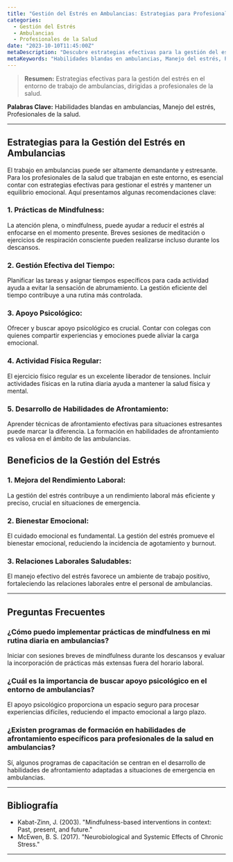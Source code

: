 ```yaml
---
title: "Gestión del Estrés en Ambulancias: Estrategias para Profesionales de la Salud"
categories:
  - Gestión del Estrés
  - Ambulancias
  - Profesionales de la Salud
date: "2023-10-10T11:45:00Z"
metaDescription: "Descubre estrategias efectivas para la gestión del estrés en el entorno de trabajo de ambulancias, dirigidas a profesionales de la salud."
metaKeywords: "Habilidades blandas en ambulancias, Manejo del estrés, Profesionales de la salud"
---
```


> **Resumen:** Estrategias efectivas para la gestión del estrés en el entorno de trabajo de ambulancias, dirigidas a profesionales de la salud.

**Palabras Clave:** Habilidades blandas en ambulancias, Manejo del estrés, Profesionales de la salud.

---

## Estrategias para la Gestión del Estrés en Ambulancias

El trabajo en ambulancias puede ser altamente demandante y estresante. Para los profesionales de la salud que trabajan en este entorno, es esencial contar con estrategias efectivas para gestionar el estrés y mantener un equilibrio emocional. Aquí presentamos algunas recomendaciones clave:

### 1. **Prácticas de Mindfulness:**
La atención plena, o mindfulness, puede ayudar a reducir el estrés al enfocarse en el momento presente. Breves sesiones de meditación o ejercicios de respiración consciente pueden realizarse incluso durante los descansos.

### 2. **Gestión Efectiva del Tiempo:**
Planificar las tareas y asignar tiempos específicos para cada actividad ayuda a evitar la sensación de abrumamiento. La gestión eficiente del tiempo contribuye a una rutina más controlada.

### 3. **Apoyo Psicológico:**
Ofrecer y buscar apoyo psicológico es crucial. Contar con colegas con quienes compartir experiencias y emociones puede aliviar la carga emocional.

### 4. **Actividad Física Regular:**
El ejercicio físico regular es un excelente liberador de tensiones. Incluir actividades físicas en la rutina diaria ayuda a mantener la salud física y mental.

### 5. **Desarrollo de Habilidades de Afrontamiento:**
Aprender técnicas de afrontamiento efectivas para situaciones estresantes puede marcar la diferencia. La formación en habilidades de afrontamiento es valiosa en el ámbito de las ambulancias.

## Beneficios de la Gestión del Estrés

### 1. **Mejora del Rendimiento Laboral:**
La gestión del estrés contribuye a un rendimiento laboral más eficiente y preciso, crucial en situaciones de emergencia.

### 2. **Bienestar Emocional:**
El cuidado emocional es fundamental. La gestión del estrés promueve el bienestar emocional, reduciendo la incidencia de agotamiento y burnout.

### 3. **Relaciones Laborales Saludables:**
El manejo efectivo del estrés favorece un ambiente de trabajo positivo, fortaleciendo las relaciones laborales entre el personal de ambulancias.

---

## Preguntas Frecuentes

### ¿Cómo puedo implementar prácticas de mindfulness en mi rutina diaria en ambulancias?
Iniciar con sesiones breves de mindfulness durante los descansos y evaluar la incorporación de prácticas más extensas fuera del horario laboral.

### ¿Cuál es la importancia de buscar apoyo psicológico en el entorno de ambulancias?
El apoyo psicológico proporciona un espacio seguro para procesar experiencias difíciles, reduciendo el impacto emocional a largo plazo.

### ¿Existen programas de formación en habilidades de afrontamiento específicos para profesionales de la salud en ambulancias?
Sí, algunos programas de capacitación se centran en el desarrollo de habilidades de afrontamiento adaptadas a situaciones de emergencia en ambulancias.

---

## Bibliografía

- Kabat-Zinn, J. (2003). "Mindfulness-based interventions in context: Past, present, and future."
- McEwen, B. S. (2017). "Neurobiological and Systemic Effects of Chronic Stress."

---
